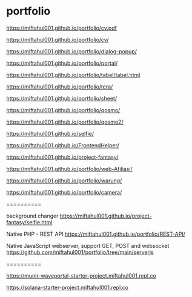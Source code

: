 # portfolio


https://miftahul001.github.io/portfolio/cv.pdf

https://miftahul001.github.io/portfolio/cv/

https://miftahul001.github.io/portfolio/dialog-popup/

https://miftahul001.github.io/portfolio/portal/

https://miftahul001.github.io/portfolio/tabel/tabel.html

https://miftahul001.github.io/portfolio/tera/

https://miftahul001.github.io/portfolio/sheet/

https://miftahul001.github.io/portfolio/qosmo/

https://miftahul001.github.io/portfolio/qosmo2/

https://miftahul001.github.io/selfie/

https://miftahul001.github.io/FrontendHelper/

https://miftahul001.github.io/project-fantasy/

https://miftahul001.github.io/portfolio/web-Afiliasi/

https://miftahul001.github.io/portfolio/warung/

https://miftahul001.github.io/portfolio/camera/

==========


background changer
https://miftahul001.github.io/project-fantasy/selfie.html

Native PHP - REST API
https://miftahul001.github.io/portfolio/REST-API/

Native JavaScript webserver, support GET, POST and websocket
https://github.com/miftahul001/portfolio/tree/main/serverjs


==========


https://munir-waveportal-starter-project.miftahul001.repl.co

https://solana-starter-project.miftahul001.repl.co
